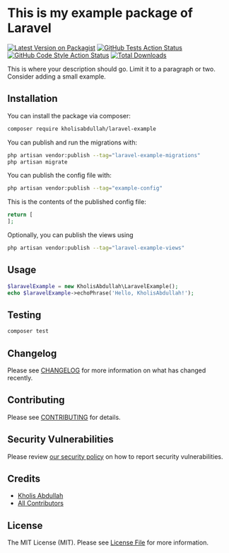 # This is my example package of Laravel

[![Latest Version on Packagist](https://img.shields.io/packagist/v/kholisabdullah/laravel-example.svg?style=flat-square)](https://packagist.org/packages/kholisabdullah/laravel-example)
[![GitHub Tests Action Status](https://img.shields.io/github/actions/workflow/status/kholisabdullah/laravel-example/run-tests.yml?branch=main&label=tests&style=flat-square)](https://github.com/kholisabdullah/laravel-example/actions?query=workflow%3Arun-tests+branch%3Amain)
[![GitHub Code Style Action Status](https://img.shields.io/github/actions/workflow/status/kholisabdullah/laravel-example/fix-php-code-style-issues.yml?branch=main&label=code%20style&style=flat-square)](https://github.com/kholisabdullah/laravel-example/actions?query=workflow%3A"Fix+PHP+code+style+issues"+branch%3Amain)
[![Total Downloads](https://img.shields.io/packagist/dt/kholisabdullah/laravel-example.svg?style=flat-square)](https://packagist.org/packages/kholisabdullah/laravel-example)

This is where your description should go. Limit it to a paragraph or two. Consider adding a small example.

## Installation

You can install the package via composer:

```bash
composer require kholisabdullah/laravel-example
```

You can publish and run the migrations with:

```bash
php artisan vendor:publish --tag="laravel-example-migrations"
php artisan migrate
```

You can publish the config file with:

```bash
php artisan vendor:publish --tag="example-config"
```

This is the contents of the published config file:

```php
return [
];
```

Optionally, you can publish the views using

```bash
php artisan vendor:publish --tag="laravel-example-views"
```

## Usage

```php
$laravelExample = new KholisAbdullah\LaravelExample();
echo $laravelExample->echoPhrase('Hello, KholisAbdullah!');
```

## Testing

```bash
composer test
```

## Changelog

Please see [CHANGELOG](CHANGELOG.md) for more information on what has changed recently.

## Contributing

Please see [CONTRIBUTING](CONTRIBUTING.md) for details.

## Security Vulnerabilities

Please review [our security policy](../../security/policy) on how to report security vulnerabilities.

## Credits

- [Kholis Abdullah](https://github.com/kholisabdullah)
- [All Contributors](../../contributors)

## License

The MIT License (MIT). Please see [License File](LICENSE.md) for more information.

